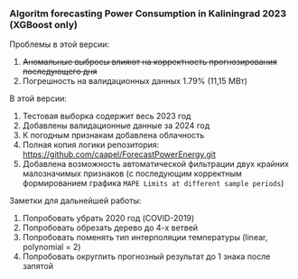 ### Algoritm forecasting Power Consumption in Kaliningrad 2023 (XGBoost only)

Проблемы в этой версии:
1) ~~Аномальные выбросы влияют на корректность прогнозирования последующего дня~~
2) Погрешность на валидационных данных 1.79% (11,15 МВт)

В этой версии:
1) Тестовая выборка содержит весь 2023 год
2) Добавлены валидационные данные за 2024 год
3) К погодным признакам добавлена облачность
3) Полная копия логики репозитория: https://github.com/caapel/ForecastPowerEnergy.git
4) Добавлена возможность автоматической фильтрации двух крайних малозначимых признаков (с последующим корректным формированием графика `MAPE Limits at different sample periods`)

Заметки для дальнейшей работы:
1) Попробовать убрать 2020 год (COVID-2019)
2) Попробовать обрезать дерево до 4-х ветвей
3) Попробовать поменять тип интерполяции температуры (linear, polynomial = 2)
4) Попробовать округлить прогнозный результат до 1 знака после запятой